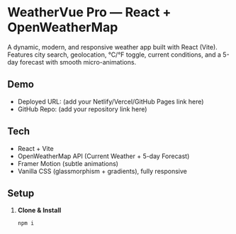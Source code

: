 # WeatherVue Pro — React + OpenWeatherMap

A dynamic, modern, and responsive weather app built with React (Vite).  
Features city search, geolocation, °C/°F toggle, current conditions, and a 5-day forecast with smooth micro-animations.

## Demo

- Deployed URL: (add your Netlify/Vercel/GitHub Pages link here)
- GitHub Repo: (add your repository link here)

## Tech

- React + Vite
- OpenWeatherMap API (Current Weather + 5-day Forecast)
- Framer Motion (subtle animations)
- Vanilla CSS (glassmorphism + gradients), fully responsive

## Setup

1. **Clone & Install**
   ```bash
   npm i
   ```
